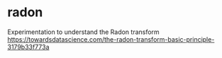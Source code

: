 # radon
Experimentation to understand the Radon transform
https://towardsdatascience.com/the-radon-transform-basic-principle-3179b33f773a
